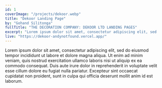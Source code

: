 ```yaml
---
id: 1
coverImage: "/projects/dekoor.webp"
title: "Dekoor Landing Page"
by: "Gohand Silitonga"
fullTitle: "THE DECORATION COMPANY: DEKOOR LTD LANDING PAGES"
excerpt: "Lorem ipsum dolor sit amet, consectetur adipiscing elit, sed do eiusmod tempor incididunt ut labore et dolore consequat."
live: "https://dekoor-andynotfound.vercel.app/"
---
```

Lorem ipsum dolor sit amet, consectetur adipiscing elit, sed do eiusmod tempor incididunt ut labore et dolore magna aliqua. Ut enim ad minim veniam, quis nostrud exercitation ullamco laboris nisi ut aliquip ex ea commodo consequat. Duis aute irure dolor in reprehenderit in voluptate velit esse cillum dolore eu fugiat nulla pariatur. Excepteur sint occaecat cupidatat non proident, sunt in culpa qui officia deserunt mollit anim id est laborum.